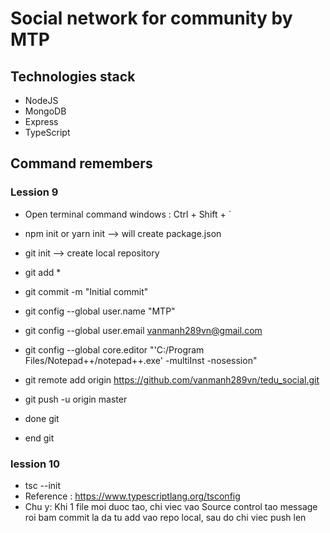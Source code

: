 # Social network for community by MTP

## Technologies stack

- NodeJS
- MongoDB
- Express
- TypeScript

## Command remembers

### Lession 9

- Open terminal command windows : Ctrl + Shift + `
- npm init or yarn init --> will create package.json

- git init --> create local repository
- git add \*
- git commit -m "Initial commit"
- git config --global user.name "MTP"
- git config --global user.email vanmanh289vn@gmail.com
- git config --global core.editor "'C:/Program Files/Notepad++/notepad++.exe' -multiInst -nosession"
- git remote add origin https://github.com/vanmanh289vn/tedu_social.git
- git push -u origin master
- done git
- end git

### lession 10

- tsc --init
- Reference : https://www.typescriptlang.org/tsconfig
- Chu y: Khi 1 file moi duoc tao, chi viec vao Source control tao message roi bam commit la da tu add vao repo local, sau do chi viec push len
